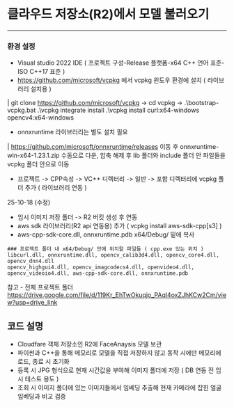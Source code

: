 # 클라우드 저장소(R2)에서 모델 불러오기
---

### 환경 설정
- Visual studio 2022 IDE ( 프로젝트 구성-Release 플랫폼-x64 C++ 언어 표준-ISO C++17 표준 )
- https://github.com/microsoft/vcpkg 에서 vcpkg 윈도우 환경에 설치 ( 라이브러리 설치용 )

| git clone https://github.com/microsoft/vcpkg -> cd vcpkg -> .\bootstrap-vcpkg.bat
.\vcpkg integrate install
.\vcpkg install curl:x64-windows opencv4:x64-windows

- onnxruntime 라이브러리는 별도 설치 필요

| https://github.com/microsoft/onnxruntime/releases 이동 후 
onnxruntime-win-x64-1.23.1.zip 수동으로 다운, 압축 해제 후 lib 폴더와 include 폴더 안 파일들을 vcpkg 폴더 안으로 이동

- 프로젝트 -> CPP속성 -> VC++ 디렉터리 -> 일반 -> 포함 디렉터리에 vcpkg 폴더 추가 ( 라이브러리 연동 )

25-10-18 (수정)
- 임시 이미지 저장 폴더 -> R2 버킷 생성 후 연동
- aws sdk 라이브러리(R2 api 연동용) 추가 (  vcpkg install aws-sdk-cpp[s3]  )
- aws-cpp-sdk-core.dll, onnxruntime.pdb x64/Debug/ 밑에 복사

```
### 프로젝트 폴더 내 x64/Debug/ 안에 위치할 파일들 ( cpp.exe 있는 위치 )
libcurl.dll, onnxruntime.dll, opencv_calib3d4.dll, opencv_core4.dll, opencv_dnn4.dll
opencv_highgui4.dll, opencv_imagcodecs4.dll, openvideo4.dll, opencv_videoio4.dll, aws-cpp-sdk-core.dll, onnxruntime.pdb
```

참고 - 전체 프로젝트 폴더 https://drive.google.com/file/d/119Kr_EhTwOkuqjo_PAql4oxZJhKCw2Cm/view?usp=drive_link 

## 코드 설명

- Cloudfare 객체 저장소인 R2에 FaceAnaysis 모델 보관
- 파이썬과 C++을 통해 메모리로 모델을 직접 저장하지 않고 동작 시에만 메모리에 로드, 종료 시 초기화
- 등록 시 JPG 형식으로 현재 시간값을 부여해 이미지 폴더에 저장 ( DB 연동 전 임시 테스트 용도 )
- 조회 시 이미지 폴더에 있는 이미지들에서 임베딩 추출해 현재 카메라에 잡힌 얼굴 임베딩과 비교 검증
